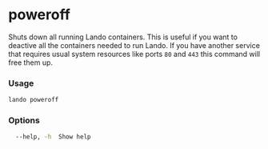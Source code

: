 poweroff
========

Shuts down all running Lando containers. This is useful if you want to deactive all the containers needed to run Lando. If you have another service that requires usual system resources like ports `80` and `443` this command will free them up.

### Usage

```bash
lando poweroff
```

### Options

```bash
  --help, -h  Show help                                                [boolean]
```
